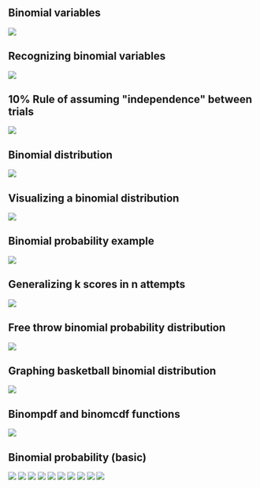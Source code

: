 ## Binomial variables
![](binomial-rv-1.png)
## Recognizing binomial variables
![](binomial-rv-2.png)
## 10% Rule of assuming "independence" between trials
![](binomial-rv-3.png)
## Binomial distribution
![](binomial-rv-4.png)
## Visualizing a binomial distribution
![](binomial-rv-5.png)
## Binomial probability example
![](binomial-rv-6.png)
## Generalizing k scores in n attempts
![](binomial-rv-7.png)
## Free throw binomial probability distribution
![](binomial-rv-8.png)
## Graphing basketball binomial distribution
![](binomial-rv-9.png)
## Binompdf and binomcdf functions
![](binomial-rv-10.png)
## Binomial probability (basic)
![](binomial-rv-11.png)
![](binomial-rv-12.png)
![](binomial-rv-13.png)
![](binomial-rv-14.png)
![](binomial-rv-15.png)
![](binomial-rv-16.png)
![](binomial-rv-17.png)
![](binomial-rv-18.png)
![](binomial-rv-19.png)
![](binomial-rv-20.png)
